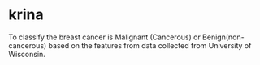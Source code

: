 # krina

To classify the breast cancer is Malignant (Cancerous) or
Benign(non-cancerous) based on the features from data
collected from University of Wisconsin.
